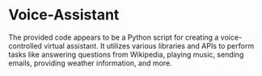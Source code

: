 # Voice-Assistant
The provided code appears to be a Python script for creating a voice-controlled virtual assistant. It utilizes various libraries and APIs to perform tasks like answering questions from Wikipedia, playing music, sending emails, providing weather information, and more. 
